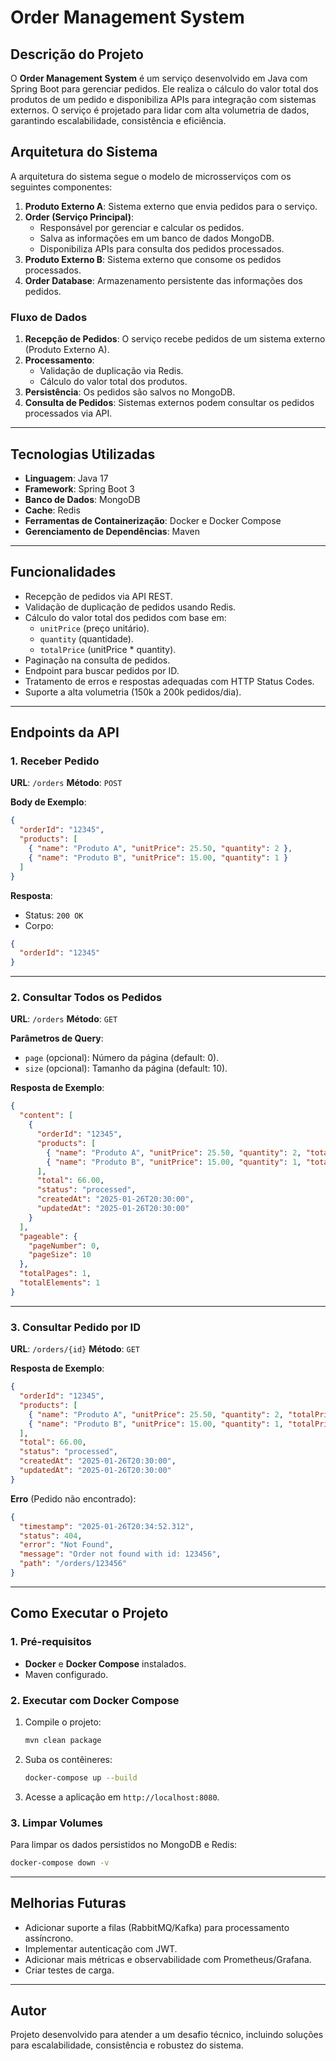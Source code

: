 # Order Management System

## Descrição do Projeto
O **Order Management System** é um serviço desenvolvido em Java com Spring Boot para gerenciar pedidos. Ele realiza o cálculo do valor total dos produtos de um pedido e disponibiliza APIs para integração com sistemas externos. O serviço é projetado para lidar com alta volumetria de dados, garantindo escalabilidade, consistência e eficiência.

## Arquitetura do Sistema
A arquitetura do sistema segue o modelo de microsserviços com os seguintes componentes:

1. **Produto Externo A**: Sistema externo que envia pedidos para o serviço.
2. **Order (Serviço Principal)**:
    - Responsável por gerenciar e calcular os pedidos.
    - Salva as informações em um banco de dados MongoDB.
    - Disponibiliza APIs para consulta dos pedidos processados.
3. **Produto Externo B**: Sistema externo que consome os pedidos processados.
4. **Order Database**: Armazenamento persistente das informações dos pedidos.

### Fluxo de Dados
1. **Recepção de Pedidos**: O serviço recebe pedidos de um sistema externo (Produto Externo A).
2. **Processamento**:
    - Validação de duplicação via Redis.
    - Cálculo do valor total dos produtos.
3. **Persistência**: Os pedidos são salvos no MongoDB.
4. **Consulta de Pedidos**: Sistemas externos podem consultar os pedidos processados via API.

---

## Tecnologias Utilizadas
- **Linguagem**: Java 17
- **Framework**: Spring Boot 3
- **Banco de Dados**: MongoDB
- **Cache**: Redis
- **Ferramentas de Containerização**: Docker e Docker Compose
- **Gerenciamento de Dependências**: Maven

---

## Funcionalidades
- Recepção de pedidos via API REST.
- Validação de duplicação de pedidos usando Redis.
- Cálculo do valor total dos pedidos com base em:
    - `unitPrice` (preço unitário).
    - `quantity` (quantidade).
    - `totalPrice` (unitPrice * quantity).
- Paginação na consulta de pedidos.
- Endpoint para buscar pedidos por ID.
- Tratamento de erros e respostas adequadas com HTTP Status Codes.
- Suporte a alta volumetria (150k a 200k pedidos/dia).

---

## Endpoints da API

### 1. Receber Pedido
**URL**: `/orders`
**Método**: `POST`

**Body de Exemplo**:
```json
{
  "orderId": "12345",
  "products": [
    { "name": "Produto A", "unitPrice": 25.50, "quantity": 2 },
    { "name": "Produto B", "unitPrice": 15.00, "quantity": 1 }
  ]
}
```

**Resposta**:
- Status: `200 OK`
- Corpo:
```json
{
  "orderId": "12345"
}
```

---

### 2. Consultar Todos os Pedidos
**URL**: `/orders`
**Método**: `GET`

**Parâmetros de Query**:
- `page` (opcional): Número da página (default: 0).
- `size` (opcional): Tamanho da página (default: 10).

**Resposta de Exemplo**:
```json
{
  "content": [
    {
      "orderId": "12345",
      "products": [
        { "name": "Produto A", "unitPrice": 25.50, "quantity": 2, "totalPrice": 51.00 },
        { "name": "Produto B", "unitPrice": 15.00, "quantity": 1, "totalPrice": 15.00 }
      ],
      "total": 66.00,
      "status": "processed",
      "createdAt": "2025-01-26T20:30:00",
      "updatedAt": "2025-01-26T20:30:00"
    }
  ],
  "pageable": {
    "pageNumber": 0,
    "pageSize": 10
  },
  "totalPages": 1,
  "totalElements": 1
}
```

---

### 3. Consultar Pedido por ID
**URL**: `/orders/{id}`
**Método**: `GET`

**Resposta de Exemplo**:
```json
{
  "orderId": "12345",
  "products": [
    { "name": "Produto A", "unitPrice": 25.50, "quantity": 2, "totalPrice": 51.00 },
    { "name": "Produto B", "unitPrice": 15.00, "quantity": 1, "totalPrice": 15.00 }
  ],
  "total": 66.00,
  "status": "processed",
  "createdAt": "2025-01-26T20:30:00",
  "updatedAt": "2025-01-26T20:30:00"
}
```

**Erro** (Pedido não encontrado):
```json
{
  "timestamp": "2025-01-26T20:34:52.312",
  "status": 404,
  "error": "Not Found",
  "message": "Order not found with id: 123456",
  "path": "/orders/123456"
}
```

---

## Como Executar o Projeto

### 1. Pré-requisitos
- **Docker** e **Docker Compose** instalados.
- Maven configurado.

### 2. Executar com Docker Compose
1. Compile o projeto:
   ```bash
   mvn clean package
   ```
2. Suba os contêineres:
   ```bash
   docker-compose up --build
   ```
3. Acesse a aplicação em `http://localhost:8080`.

### 3. Limpar Volumes
Para limpar os dados persistidos no MongoDB e Redis:
```bash
docker-compose down -v
```

---

## Melhorias Futuras
- Adicionar suporte a filas (RabbitMQ/Kafka) para processamento assíncrono.
- Implementar autenticação com JWT.
- Adicionar mais métricas e observabilidade com Prometheus/Grafana.
- Criar testes de carga.

---

## Autor
Projeto desenvolvido para atender a um desafio técnico, incluindo soluções para escalabilidade, consistência e robustez do sistema.
